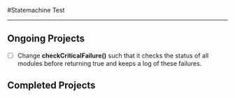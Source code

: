 #Statemachine Test

___



## Ongoing Projects

- [ ]  Change **checkCriticalFailure()** such that it checks the status of all modules before returning true and keeps a log of these failures.



## Completed Projects 

